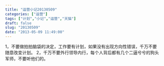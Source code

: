 ```yaml
---
title: "运营小记20130509"
categories: ["运营"]
tags: ["计划","小记","运营","天猫"]
draft: false
slug: "20130509"
date: "2013-05-09 11:49:00"
---
```


1，不要做拍拍脑袋的决定，工作要有计划，如果没有出现方向性错误，千万不要随意改变计划。
2，千万不要外行领导内行，每个人背后都有几个二逼兮兮的狗头军师，不要听他们的。
